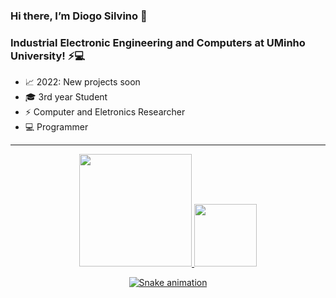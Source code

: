 ### Hi there, I’m Diogo Silvino 👋
### Industrial Electronic Engineering and Computers at UMinho University! ⚡💻

- 📈 2022: New projects soon
- 🎓 3rd year Student
- ⚡ Computer and Eletronics Researcher
- 💻 Programmer 

---

<div align="center">
  <a href="https://github.com/DiogoRoseira">
  <img height="180em" src="https://github-readme-stats.vercel.app/api?username=DiogoRoseira&show_icons=true&theme=dark&include_all_commits=true&count_private=true"/>
  <img height="100em" src="https://github-readme-stats.vercel.app/api/top-langs/?username=DiogoRoseira&layout=compact&langs_count=7&theme=dark"/>

  ![Snake animation](https://github.com/DiogoRoseira/DiogoRoseira/blob/output/github-contribution-grid-snake.svg)
 
</div>
